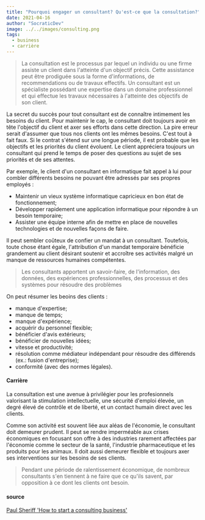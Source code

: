 ```yaml
---
title: "Pourquoi engager un consultant? Qu'est-ce que la consultation?"
date: 2021-04-16
author: "SocraticDev"
image: ../../images/consulting.png
tags:
  - business
  - carrière
---
```


> La consultation est le processus par lequel un individu ou une firme assiste un client dans l'atteinte d'un objectif précis. Cette assistance peut être prodiguée sous la forme d'informations, de recommendations ou de travaux effectifs. Un consultant est un spécialiste possédant une expertise dans un domaine professionnel et qui effectue les travaux nécessaires à l'atteinte des objectifs de son client.

La secret du succès pour tout consultant est de connaître intimement les besoins du client. Pour maintenir le cap, le consultant doit toujours avoir en tête l'objectif du client et axer ses efforts dans cette direction. La pire erreur serait d'assumer que tous nos clients ont les mêmes besoins. C'est tout à fait faux. Si le contrat s'étend sur une longue période, il est probable que les objectifs et les priorités du client évoluent. Le client appréciera toujours un consultant qui prend le temps de poser des questions au sujet de ses priorités et de ses attentes.

Par exemple, le client d'un consultant en informatique fait appel à lui pour combler différents besoins ne pouvant être adressés par ses propres employés :

- Maintenir un vieux système informatique capricieux en bon état de fonctionnement;
- Développer rapidement une application informatique pour répondre à un besoin temporaire;
- Assister une équipe interne afin de mettre en place de nouvelles technologies et de nouvelles façons de faire.

Il peut sembler coûteux de confier un mandat à un consultant. Toutefois, toute chose étant égale, l'attribution d'un mandat temporaire bénéficie grandement au client désirant soutenir et accroître ses activités malgré un manque de ressources humaines compétentes.

> Les consultants apportent un savoir-faire, de l'information, des données, des expériences professionnelles, des processus et des systèmes pour résoudre des problèmes

On peut résumer les beoins des clients :

- manque d'expertise;
- manque de temps;
- manque d'expérience;
- acquérir du personnel flexible;
- bénéficier d'avis extérieurs;
- bénéficier de nouvelles idées;
- vitesse et productivité;
- résolution comme médiateur indépendant pour résoudre des différends (ex.: fusion d'entreprise);
- conformité (avec des normes légales).

#### Carrière

La consultation est une avenue à privilégier pour les profesionnels valorisant la stimulation intellectuelle, une sécurité d'emploi élevée, un degré élevé de contrôle et de liberté, et un contact humain direct avec les clients.

Comme son activité est souvent liée aux aléas de l'économie, le consultant doit demeurer prudent. Il peut se rendre imperméable aux crises économiques en focusant son offre à des industries rarement affectées par l'économie comme le secteur de la santé, l'industrie pharmaceutique et les produits pour les animaux. Il doit aussi demeurer flexible et toujours axer ses interventions sur les besoins de ses clients.

> Pendant une période de ralentissement économique, de nombreux consultants s'en tiennent à ne faire que ce qu'ils savent, par opposition à ce dont les clients ont besoin.

#### source

[Paul Sheriff 'How to start a consulting business'](https://app.pluralsight.com/library/courses/start-run-consulting-business/table-of-contents)
